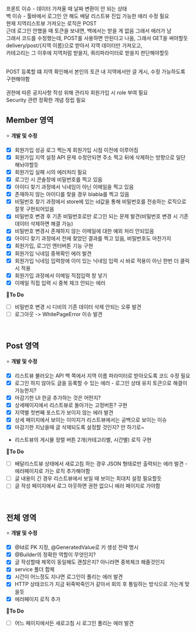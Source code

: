 프론트 이슈 - 데이터 가져올 때 날짜 변환이 안 되는 상태<br>
백 이슈 - 툴바에서 로그인 안 해도 배달 리스트뷰 진입 가능한 에러 수정 필요<br>
현재 지역리스트뷰 가져오는 로직은 POST <br>
근데 로그인 안했을 때 토큰을 보내면, 백에서는 받을 게 없음 그래서 에러가 남<br>
그래서 코드를 수정했는데, POST를 사용하면 안된다고 나옴, 그래서 GET을 써야할듯<br>
delivery/post/{지역 이름}으로 받아서 지역 데이터만 가져오고, <br>
카테고리는 그 이후에 지역처럼 받을지, 쿼리파라미터로 받을지 판단해야할듯 <br>

<br>
POST 등록할 떄 지역 확인해서 본인의 토큰 내 지역에서만 글 게시, 수정 가능하도록 구현해야함<br>
<br>
권한에 따른 공지사항 작성 위해 관리자 회원가입 시 role 부여 필요<br>                        
Security 관련 정확한 개념 정립 필요<br>           

## Member 영역 
⭐ **개발 및 수정**
- [x]  회원가입 성공 로그 찍는게 회원가입 시점 이전에 이루어짐  
- [x]  회원가입 지역 설정 API 문제 수정안되면 주소 찍고 뒤에 삭제하는 방향으로 일단 해놔야할듯
- [x]  회원가입 실패 시의 에러처리 필요
- [x]  로그인 시 콘솔창에 비밀번호를 찍고 있음
- [x]  아이디 찾기 과정에서 닉네임이 아닌 이메일을 찍고 있음 
- [x]  존재하지 않는 아이디를 찾을 경우 blabla를 찍고 있음
- [x]  비밀번호 찾기 과정에서 store에 있는 id값을 통해 비밀번호를 전송하는 로직으로 잘못 구현되어있음
- [x]  비밀번호 변경 후 기존 비밀번호로만 로그인 되는 문제 발견(비밀번호 변경 시 기존 데이터 삭제하면 해결 가능)
- [x]  비밀번호 변경시 존재하지 않는 이메일에 대한 예외 처리 안되있음
- [x]  아이디 찾기 과정에서 전에 찾았던 결과를 찍고 있음, 비밀번호도 마찬가지   
- [x]  회원가입, 로그인 엔터버튼 기능 구현  
- [x]  회원가입 닉네임 중복확인 에러 발견  
- [x]  회원가입 닉네임 입력창에 이미 있는 닉네임 입력 시 바로 적용이 아닌 한번 더 클릭시 적용     
- [x]  회원가입 과정에서 이메일 직접입력 창 넣기  
- [x]  이메일 직접 입력 시 중복 체크 안되는 에러   

📍**To Do**
- [ ]  비밀번호 변경 시 디비의 기존 데이터 삭제 안되는 오류 발견 
- [ ]  로그아웃 -> WhitePageError 이슈 발견
<br>

## Post 영역 
⭐ **개발 및 수정**
- [x]  리스트뷰 불러오는 API 백 쪽에서 지역 이름 파라미터로 받아오도록 코드 수정 필요
- [x]  로그인 하지 않아도 글을 등록할 수 있는 에러 - 로그인 상태 유지 토큰으로 해결이 가능한지?
- [x]  마감기한 UI 한글 추가하는 것은 어떤지? 
- [x]  상세페이지에서 리스트뷰로 돌아가는 고정버튼? 구현   
- [x]  지역별 첫번째 포스트가 보이지 않는 에러 발견  
- [x]  상세 페이지에서 보이는 이미지가 리스트뷰에서는 공백으로 보이는 이슈  
- [x]  마감기한 지났을때 글 삭제되도록 설정할 것인지? 안 하기로~   
-  리스트뷰의 게시물 정렬 버튼 2개(카테고리별, 시간별) 로직 구현    

📍**To Do** 
- [ ]  배달리스트뷰 상태에서 새로고침 하는 경우 JSON 형태로만 출력되는 에러 발견 - 에러페이지로 가는 로직 추가해야함
- [ ]  글 내용이 긴 경우 리스트뷰에서 보일 때 보이는 최대치 설정 필요할듯
- [ ]  글 작성 페이지에서 로그 아웃하면 권한 없으니 에러 페이지로 가야함
<br>

## 전체 영역 
⭐ **개발 및 수정**
- [x]  @Id로 PK 지정, @GeneratedValue로 키 생성 전략 명시
- [x]  @Builder의 정확한 역할이 무엇인지?  
- [x]  글 작성할때 제목이 동일해도 괜찮은지? 아니라면 중복체크 해줄것인지  
- [x]  service 폴더 합체    
- [x]  시간이 어느정도 지나면 로그인이 풀리는 에러 발견
- [x]  HTTP 상태코드가 지금 뒤죽박죽인거 같아서 회의 후 통일하는 방식으로 가는게 맞을듯
- [x]  에러페이지 로직 추가     
  
📍**To Do**
- [ ]  어느 페이지에서든 새로고침 시 로그인 풀리는 에러 발견
  
<br>

